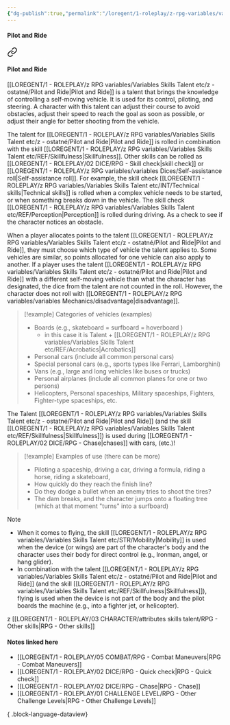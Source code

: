 ```yaml
---
{"dg-publish":true,"permalink":"/loregent/1-roleplay/z-rpg-variables/variables-skills-talent-etc/z-ostatne/pilot-and-ride/"}
---
```


#### Pilot and Ride


<div class="transclusion internal-embed is-loaded"><a class="markdown-embed-link" href="/loregent/1-roleplay/03-character/attributes-skills-talent/rpg-other-skills/#pilot-and-ride" aria-label="Open link"><svg xmlns="http://www.w3.org/2000/svg" width="24" height="24" viewBox="0 0 24 24" fill="none" stroke="currentColor" stroke-width="2" stroke-linecap="round" stroke-linejoin="round" class="svg-icon lucide-link"><path d="M10 13a5 5 0 0 0 7.54.54l3-3a5 5 0 0 0-7.07-7.07l-1.72 1.71"></path><path d="M14 11a5 5 0 0 0-7.54-.54l-3 3a5 5 0 0 0 7.07 7.07l1.71-1.71"></path></svg></a><div class="markdown-embed">



#### Pilot and Ride

[[LOREGENT/1 - ROLEPLAY/z RPG variables/Variables Skills Talent etc/z - ostatné/Pilot and Ride\|Pilot and Ride]] is a talent that brings the knowledge of controlling a self-moving vehicle. It is used for its control, piloting, and steering. A character with this talent can adjust their course to avoid obstacles, adjust their speed to reach the goal as soon as possible, or adjust their angle for better shooting from the vehicle.

The talent for [[LOREGENT/1 - ROLEPLAY/z RPG variables/Variables Skills Talent etc/z - ostatné/Pilot and Ride\|Pilot and Ride]] is rolled in combination with the skill [[LOREGENT/1 - ROLEPLAY/z RPG variables/Variables Skills Talent etc/REF/Skillfulness\|Skillfulness]]. Other skills can be rolled as [[LOREGENT/1 - ROLEPLAY/02 DICE/RPG - Skill check\|skill check]] or [[LOREGENT/1 - ROLEPLAY/z RPG variables/variables Dices/Self-assistance roll\|Self-assistance roll]]. For example, the skill check [[LOREGENT/1 - ROLEPLAY/z RPG variables/Variables Skills Talent etc/INT/Technical skills\|Technical skills]] is rolled when a complex vehicle needs to be started, or when something breaks down in the vehicle. The skill check [[LOREGENT/1 - ROLEPLAY/z RPG variables/Variables Skills Talent etc/REF/Perception\|Perception]] is rolled during driving. As a check to see if the character notices an obstacle.

When a player allocates points to the talent [[LOREGENT/1 - ROLEPLAY/z RPG variables/Variables Skills Talent etc/z - ostatné/Pilot and Ride\|Pilot and Ride]], they must choose which type of vehicle the talent applies to. Some vehicles are similar, so points allocated for one vehicle can also apply to another. If a player uses the talent [[LOREGENT/1 - ROLEPLAY/z RPG variables/Variables Skills Talent etc/z - ostatné/Pilot and Ride\|Pilot and Ride]] with a different self-moving vehicle than what the character has designated, the dice from the talent are not counted in the roll. However, the character does not roll with [[LOREGENT/1 - ROLEPLAY/z RPG variables/variables Mechanics/disadvantage\|disadvantage]].

> [!example]  Categories of vehicles (examples)
> * Boards (e.g., skateboard = surfboard = hoverboard )
> 	* in this case it is Talent + [[LOREGENT/1 - ROLEPLAY/z RPG variables/Variables Skills Talent etc/REF/Acrobatics\|Acrobatics]]
>* Personal cars (include all common personal cars)
>* Special personal cars (e.g., sports types like Ferrari, Lamborghini)
>* Vans (e.g., large and long vehicles like buses or trucks)
>* Personal airplanes (include all common planes for one or two persons)
>* Helicopters, Personal spaceships, Military spaceships, Fighters, Fighter-type spaceships, etc.

The Talent [[LOREGENT/1 - ROLEPLAY/z RPG variables/Variables Skills Talent etc/z - ostatné/Pilot and Ride\|Pilot and Ride]] (and the skill [[LOREGENT/1 - ROLEPLAY/z RPG variables/Variables Skills Talent etc/REF/Skillfulness\|Skillfulness]]) is used during [[LOREGENT/1 - ROLEPLAY/02 DICE/RPG - Chase\|chases]] with cars, (etc.)!

> [!example] Examples of use (there can be more)
> * Piloting a spaceship, driving a car, driving a formula, riding a horse, riding a skateboard,
> * How quickly do they reach the finish line?
> * Do they dodge a bullet when an enemy tries to shoot the tires?
> * The dam breaks, and the character jumps onto a floating tree (which at that moment "turns" into a surfboard)

> [!note]
> - When it comes to flying, the skill [[LOREGENT/1 - ROLEPLAY/z RPG variables/Variables Skills Talent etc/STR/Mobility\|Mobility]] is used when the device (or wings) are part of the character's body and the character uses their body for direct control (e.g., Ironman, angel, or hang glider).
> - In combination with the talent [[LOREGENT/1 - ROLEPLAY/z RPG variables/Variables Skills Talent etc/z - ostatné/Pilot and Ride\|Pilot and Ride]] (and the skill [[LOREGENT/1 - ROLEPLAY/z RPG variables/Variables Skills Talent etc/REF/Skillfulness\|Skillfulness]]), flying is used when the device is not part of the body and the pilot boards the machine (e.g., into a fighter jet, or helicopter).


</div></div>



z [[LOREGENT/1 - ROLEPLAY/03 CHARACTER/attributes skills talent/RPG - Other skills\|RPG - Other skills]]

#### Notes linked here
- [[LOREGENT/1 - ROLEPLAY/05 COMBAT/RPG - Combat Maneuvers\|RPG - Combat Maneuvers]]
- [[LOREGENT/1 - ROLEPLAY/02 DICE/RPG - Quick check\|RPG - Quick check]]
- [[LOREGENT/1 - ROLEPLAY/02 DICE/RPG - Chase\|RPG - Chase]]
- [[LOREGENT/1 - ROLEPLAY/01 CHALLENGE LEVEL/RPG - Other Challenge Levels\|RPG - Other Challenge Levels]]

{ .block-language-dataview}
